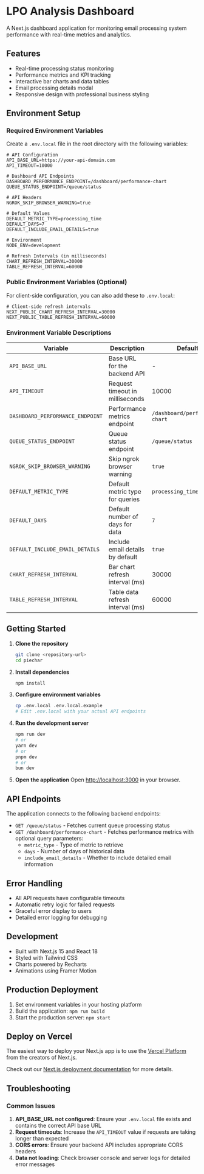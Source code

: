 # LPO Analysis Dashboard

A Next.js dashboard application for monitoring email processing system performance with real-time metrics and analytics.

## Features

- Real-time processing status monitoring
- Performance metrics and KPI tracking
- Interactive bar charts and data tables
- Email processing details modal
- Responsive design with professional business styling

## Environment Setup

### Required Environment Variables

Create a `.env.local` file in the root directory with the following variables:

```env
# API Configuration
API_BASE_URL=https://your-api-domain.com
API_TIMEOUT=10000

# Dashboard API Endpoints
DASHBOARD_PERFORMANCE_ENDPOINT=/dashboard/performance-chart
QUEUE_STATUS_ENDPOINT=/queue/status

# API Headers
NGROK_SKIP_BROWSER_WARNING=true

# Default Values
DEFAULT_METRIC_TYPE=processing_time
DEFAULT_DAYS=7
DEFAULT_INCLUDE_EMAIL_DETAILS=true

# Environment
NODE_ENV=development

# Refresh Intervals (in milliseconds)
CHART_REFRESH_INTERVAL=30000
TABLE_REFRESH_INTERVAL=60000
```

### Public Environment Variables (Optional)

For client-side configuration, you can also add these to `.env.local`:

```env
# Client-side refresh intervals
NEXT_PUBLIC_CHART_REFRESH_INTERVAL=30000
NEXT_PUBLIC_TABLE_REFRESH_INTERVAL=60000
```

### Environment Variable Descriptions

| Variable | Description | Default | Required |
|----------|-------------|---------|----------|
| `API_BASE_URL` | Base URL for the backend API | - | Yes |
| `API_TIMEOUT` | Request timeout in milliseconds | 10000 | No |
| `DASHBOARD_PERFORMANCE_ENDPOINT` | Performance metrics endpoint | `/dashboard/performance-chart` | No |
| `QUEUE_STATUS_ENDPOINT` | Queue status endpoint | `/queue/status` | No |
| `NGROK_SKIP_BROWSER_WARNING` | Skip ngrok browser warning | `true` | No |
| `DEFAULT_METRIC_TYPE` | Default metric type for queries | `processing_time` | No |
| `DEFAULT_DAYS` | Default number of days for data | `7` | No |
| `DEFAULT_INCLUDE_EMAIL_DETAILS` | Include email details by default | `true` | No |
| `CHART_REFRESH_INTERVAL` | Bar chart refresh interval (ms) | 30000 | No |
| `TABLE_REFRESH_INTERVAL` | Table data refresh interval (ms) | 60000 | No |

## Getting Started

1. **Clone the repository**
   ```bash
   git clone <repository-url>
   cd piechar
   ```

2. **Install dependencies**
   ```bash
   npm install
   ```

3. **Configure environment variables**
   ```bash
   cp .env.local .env.local.example
   # Edit .env.local with your actual API endpoints
   ```

4. **Run the development server**
   ```bash
   npm run dev
   # or
   yarn dev
   # or
   pnpm dev
   # or
   bun dev
   ```

5. **Open the application**
   Open [http://localhost:3000](http://localhost:3000) in your browser.

## API Endpoints

The application connects to the following backend endpoints:

- `GET /queue/status` - Fetches current queue processing status
- `GET /dashboard/performance-chart` - Fetches performance metrics with optional query parameters:
  - `metric_type` - Type of metric to retrieve
  - `days` - Number of days of historical data
  - `include_email_details` - Whether to include detailed email information

## Error Handling

- All API requests have configurable timeouts
- Automatic retry logic for failed requests
- Graceful error display to users
- Detailed error logging for debugging

## Development

- Built with Next.js 15 and React 18
- Styled with Tailwind CSS
- Charts powered by Recharts
- Animations using Framer Motion

## Production Deployment

1. Set environment variables in your hosting platform
2. Build the application: `npm run build`
3. Start the production server: `npm start`

## Deploy on Vercel

The easiest way to deploy your Next.js app is to use the [Vercel Platform](https://vercel.com/new?utm_medium=default-template&filter=next.js&utm_source=create-next-app&utm_campaign=create-next-app-readme) from the creators of Next.js.

Check out our [Next.js deployment documentation](https://nextjs.org/docs/app/building-your-application/deploying) for more details.

## Troubleshooting

### Common Issues

1. **API_BASE_URL not configured**: Ensure your `.env.local` file exists and contains the correct API base URL
2. **Request timeouts**: Increase the `API_TIMEOUT` value if requests are taking longer than expected
3. **CORS errors**: Ensure your backend API includes appropriate CORS headers
4. **Data not loading**: Check browser console and server logs for detailed error messages

